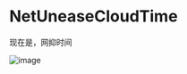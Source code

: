 # NetUneaseCloudTime
现在是，网抑时间 
  
![image](https://github.com/SnhAenIgseAl/SnhAenIgseAl/blob/master/SnhAenIgseAl_2.png)
